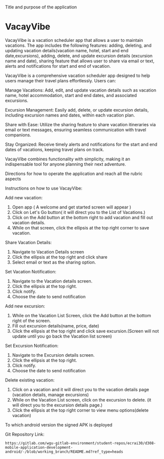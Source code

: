 
Title and purpose of the application

# **VacayVibe**

VacayVibe is a vacation scheduler app that allows a user to maintain vacations. The app includes the following features: adding, deleting, and updating vacation details(vacation name, hotel, start and end date,excursions), adding, delete, and update excursion details (excursion name and date), sharing feature that allows user to share via email or text, alerts and notifications for start and end of vacation. 

VacayVibe is a comprehensive vacation scheduler app designed to help users manage their travel plans effortlessly. Users can:

Manage Vacations: Add, edit, and update vacation details such as vacation name, hotel accommodation, start and end dates, and associated excursions.

Excursion Management: Easily add, delete, or update excursion details, including excursion names and dates, within each vacation plan.

Share with Ease: Utilize the sharing feature to share vacation itineraries via email or text messages, ensuring seamless communication with travel companions.

Stay Organized: Receive timely alerts and notifications for the start and end dates of vacations, keeping travel plans on track.

VacayVibe combines functionality with simplicity, making it an indispensable tool for anyone planning their next adventure.





Directions for how to operate the application and reach all the rubric aspects

Instructions on how to use VacayVibe:

Add new vacation:
1. Open app ( A welcome and get started screen will appear )
2. Click on Let's Go button( it will direct you to the List of Vacations.)
3. Click on the Add button at the bottom right to add vacation and fill out vacation details.
4. While on that screen, click the ellipsis at the top right corner to save vacation.

Share Vacation Details:
1. Navigate to Vacation Details screen
2. Click the ellipsis at the top right and click share
3. Select email or text as the sharing option. 

Set Vacation Notification:
1. Navigate to the Vacation details screen.
2. Click the ellipsis at the top right.
3. Click notify.
4. Choose the date to send notification

Add new excursion:
1. While on the Vacation List Screen, click the Add button at the bottom right of the screen. 
2. Fill out excursion details(name, price, date)
3. Click the ellipsis at the top right and click save excursion.(Screen will not update until you go back the Vacation list screen)

Set Excursion Notification:
1. Navigate to the Excursion details screen.
2. Click the ellipsis at the top right.
3. Click notify.
4. Choose the date to send notification


Delete existing vacation:
1. Click on a vacation and it will direct you to the vacation details page (vacation details, manage excursions)
2. While on the Vacation List screen, click on the excursion to delete. (it will direct you to the excursion details page.)
3. Click the ellipsis at the top right corner to view menu options(delete vacation)



To which android version the signed APK is deployed


Git Repository Link:

    https://gitlab.com/wgu-gitlab-environment/student-repos/ecrai30/d308-mobile-application-development-android/-/blob/working_branch/README.md?ref_type=heads 



